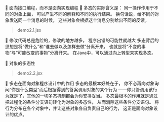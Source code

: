 🎈 面向接口编程，而不是面向实现编程
🎈 多态的实际含义是：
同一操作作用于不同的对象上面，
可以产生不同的解释和不同的执行结果。
换句话说，给不同的对象发送同一个消息的时候，
这些对象会根据这个消息分别给出不同的反馈。
> demo2.1.jsx

🎈 修改代码总是危险的，修改的地方越多，
程序出错的可能性就越大
多态背后的思想是将“做什么”和“谁去做以及怎样去做”分离开来，
也就是将“不变的事物”与“可能改变的事物”分离开来。
在Java中，可以通过向上转型来实现多态。

🎈 对象的多态性

> demo2.2.jsx

🎈 多态在面向对象程序设计中的作用
多态的最根本好处在于，
你不必再向对象询问“你是什么类型”而后根据得到的答案调用对象的某个行为
——你只管调用该行为就是了，其他的一切多态机制都会为你安排妥当。
多态最根本的作用就是通过把过程化的条件分支语句转化为对象的多态性，
从而消除这些条件分支语句。
将行为分布在各个对象中，并让这些对象各自负责自己的行为，
这正是面向对象设计的优点。